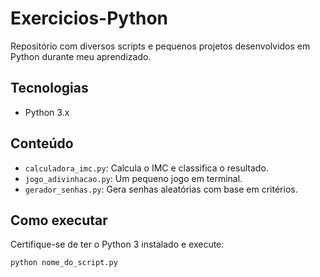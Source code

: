# Exercicios-Python

Repositório com diversos scripts e pequenos projetos desenvolvidos em Python durante meu aprendizado.

## Tecnologias
- Python 3.x

## Conteúdo
- `calculadora_imc.py`: Calcula o IMC e classifica o resultado.
- `jogo_adivinhacao.py`: Um pequeno jogo em terminal.
- `gerador_senhas.py`: Gera senhas aleatórias com base em critérios.

## Como executar
Certifique-se de ter o Python 3 instalado e execute:
```bash
python nome_do_script.py
